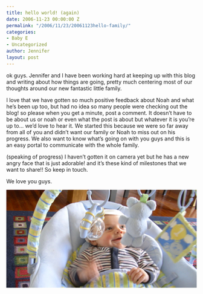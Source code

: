```yaml
---
title: hello world! (again)
date: 2006-11-23 00:00:00 Z
permalink: "/2006/11/23/20061123hello-family/"
categories:
- Baby E
- Uncategorized
author: Jennifer
layout: post
---
```


ok guys. Jennifer and I have been working hard at keeping up with this blog and writing about how things are going, pretty much centering most of our thoughts around our new fantastic little family.

I love that we have gotten so much positive feedback about Noah and what he&#8217;s been up too, but had no idea so many people were checking out the blog! so please when you get a minute, post a comment. It doesn&#8217;t have to be about us or noah or even what the post is about but whatever it is you&#8217;re up to&#8230; we&#8217;d love to hear it. We started this because we were so far away from all of you and didn&#8217;t want our family or Noah to miss out on his progress. We also want to know what&#8217;s going on with you guys and this is an easy portal to communicate with the whole family.

(speaking of progress) I haven&#8217;t gotten it on camera yet but he has a new angry face that is just adorable! and it&#8217;s these kind of milestones that we want to share!! So keep in touch.

We love you guys.

<img id="image73" alt="pod_112306.jpg" src="/assets/images/hello-world-again/1164315968000-missing.jpg" />
